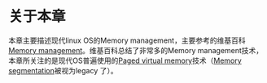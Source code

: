 # 关于本章

本章主要描述现代linux OS的Memory management，主要参考的维基百科[Memory management](https://en.wikipedia.org/wiki/Memory_management)。维基百科总结了非常多的Memory management技术，本章所关注的是现代OS普遍使用的[Paged virtual memory](https://en.wikipedia.org/wiki/Virtual_memory#Paged_virtual_memory)技术（[Memory segmentation](https://en.wikipedia.org/wiki/Memory_segmentation)被视为legacy 了）。